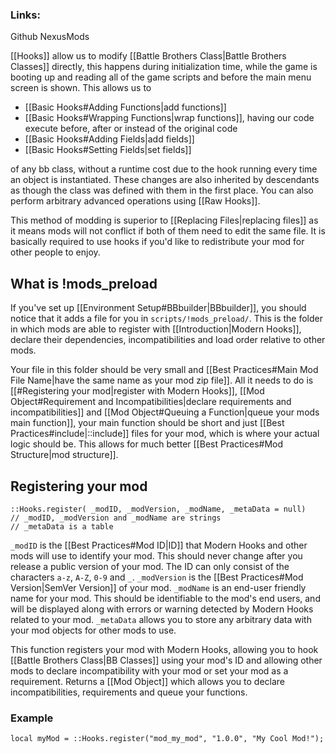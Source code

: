 ### Links:
Github
NexusMods

[[Hooks]] allow us to modify [[Battle Brothers Class|Battle Brothers Classes]] directly, this happens during initialization time, while the game is booting up and reading all of the game scripts and before the main menu screen is shown. This allows us to 
- [[Basic Hooks#Adding Functions|add functions]]
- [[Basic Hooks#Wrapping Functions|wrap functions]], having our code execute before, after or instead of the original code
- [[Basic Hooks#Adding Fields|add fields]]
- [[Basic Hooks#Setting Fields|set fields]]

of any bb class, without a runtime cost due to the hook running every time an object is instantiated. These changes are also inherited by descendants as though the class was defined with them in the first place. You can also perform arbitrary advanced operations using [[Raw Hooks]].

This method of modding is superior to [[Replacing Files|replacing files]] as it means mods will not conflict if both of them need to edit the same file. It is basically required to use hooks if you'd like to redistribute your mod for other people to enjoy. 

## What is !mods_preload
If you've set up [[Environment Setup#BBbuilder|BBbuilder]], you should notice that it adds a file for you in `scripts/!mods_preload/`. This is the folder in which mods are able to register with [[Introduction|Modern Hooks]], declare their dependencies, incompatibilities and load order relative to other mods.

Your file in this folder should be very small and [[Best Practices#Main Mod File Name|have the same name as your mod zip file]]. All it needs to do is [[#Registering your mod|register with Modern Hooks]], [[Mod Object#Requirement and Incompatibilities|declare requirements and incompatibilities]] and [[Mod Object#Queuing a Function|queue your mods main function]], your main function should be short and just [[Best Practices#include|::include]] files for your mod, which is where your actual logic should be. This allows for much better [[Best Practices#Mod Structure|mod structure]].

## Registering your mod
```squirrel
::Hooks.register( _modID, _modVersion, _modName, _metaData = null)
// _modID, _modVersion and _modName are strings
// _metaData is a table
```
`_modID` is the [[Best Practices#Mod ID|ID]] that Modern Hooks and other mods will use to identify your mod. This should never change after you release a public version of your mod. The ID can only consist of the characters `a-z`, `A-Z`, `0-9` and `_`.
`_modVersion` is the [[Best Practices#Mod Version|SemVer Version]] of your mod.
`_modName` is an end-user friendly name for your mod. This should be identifiable to the mod's end users, and will be displayed along with errors or warning detected by Modern Hooks related to your mod.
`_metaData` allows you to store any arbitrary data with your mod objects for other mods to use.

This function registers your mod with Modern Hooks, allowing you to hook [[Battle Brothers Class|BB Classes]] using your mod's ID and allowing other mods to declare incompatibility with your mod or set your mod as a requirement.
Returns a [[Mod Object]] which allows you to declare incompatibilities, requirements and queue your functions.

### Example
```squirrel
local myMod = ::Hooks.register("mod_my_mod", "1.0.0", "My Cool Mod!");
```